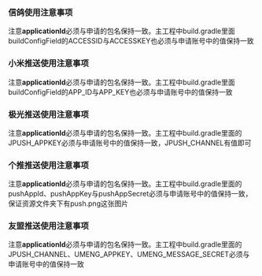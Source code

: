 ### 信鸽使用注意事项
注意**applicationId**必须与申请的包名保持一致。主工程中build.gradle里面buildConfigField的ACCESSID与ACCESSKEY也必须与申请账号中的值保持一致

### 小米推送使用注意事项
注意**applicationId**必须与申请的包名保持一致。主工程中build.gradle里面buildConfigField的APP_ID与APP_KEY也必须与申请账号中的值保持一致

### 极光推送使用注意事项
注意**applicationId**必须与申请的包名保持一致。主工程中build.gradle里面的JPUSH_APPKEY必须与申请账号中的值保持一致，JPUSH_CHANNEL有值即可

### 个推推送使用注意事项
注意**applicationId**必须与申请的包名保持一致。主工程中build.gradle里面的pushAppId、pushAppKey与pushAppSecret必须与申请账号中的值保持一致，保证资源文件夹下有push.png这张图片

### 友盟推送使用注意事项
注意**applicationId**必须与申请的包名保持一致。主工程中build.gradle里面的JPUSH_CHANNEL、UMENG_APPKEY、UMENG_MESSAGE_SECRET必须与申请账号中的值保持一致